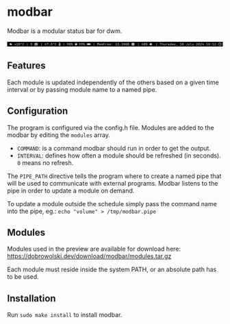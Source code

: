 # modbar
Modbar is a modular status bar for dwm.

![preview](img/preview.png)

## Features
Each module is updated independently of the others based on a given time interval or by passing module name to a named pipe.

## Configuration
The program is configured via the config.h file. Modules are added to the modbar by editing the `modules` array.
- `COMMAND`: is a command modbar should run in order to get the output.
- `INTERVAL`: defines how often a module should be refreshed (in seconds). `0` means no refresh.

The `PIPE_PATH` directive tells the program where to create a named pipe that will be used to communicate with external programs. Modbar listens to the pipe in order to update a module on demand.

To update a module outside the schedule simply pass the command name into the pipe, eg.: `echo "volume" > /tmp/modbar.pipe`

## Modules
Modules used in the preview are available for download here: https://dobrowolski.dev/download/modbar/modules.tar.gz

Each module must reside inside the system PATH, or an absolute path has to be used.

## Installation
Run `sudo make install` to install modbar.
